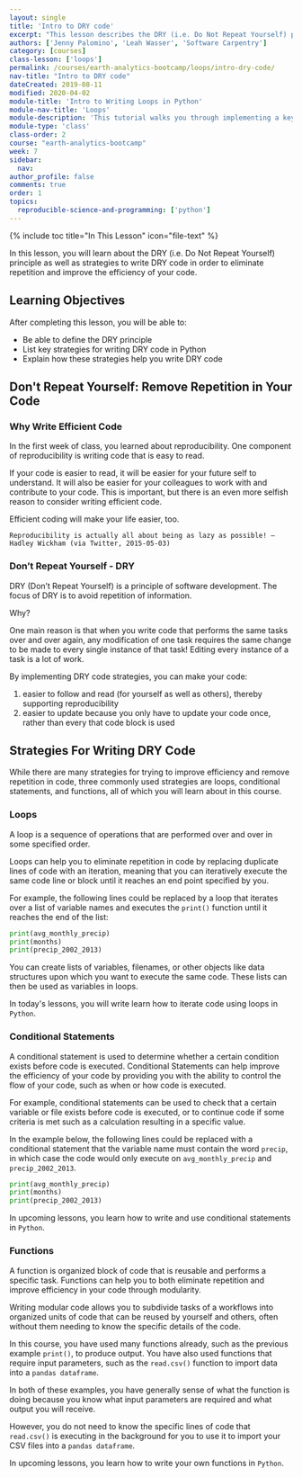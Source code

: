 ```yaml
---
layout: single
title: 'Intro to DRY code'
excerpt: "This lesson describes the DRY (i.e. Do Not Repeat Yourself) principle and lists key strategies for writing DRY code in Python."
authors: ['Jenny Palomino', 'Leah Wasser', 'Software Carpentry']
category: [courses]
class-lesson: ['loops']
permalink: /courses/earth-analytics-bootcamp/loops/intro-dry-code/
nav-title: "Intro to DRY code"
dateCreated: 2019-08-11
modified: 2020-04-02
module-title: 'Intro to Writing Loops in Python'
module-nav-title: 'Loops'
module-description: 'This tutorial walks you through implementing a key strategy for writing DRY (i.e. Do Not Repeat Yourself) code in Python: loops.'
module-type: 'class'
class-order: 2
course: "earth-analytics-bootcamp"
week: 7
sidebar:
  nav:
author_profile: false
comments: true
order: 1
topics:
  reproducible-science-and-programming: ['python']
---
```

{% include toc title="In This Lesson" icon="file-text" %}

In this lesson, you will learn about the DRY (i.e. Do Not Repeat Yourself) principle as well as strategies to write DRY code in order to eliminate repetition and improve the efficiency of your code.

<div class='notice--success' markdown="1">

## <i class="fa fa-graduation-cap" aria-hidden="true"></i> Learning Objectives

After completing this lesson, you will be able to:

* Be able to define the DRY principle
* List key strategies for writing DRY code in Python
* Explain how these strategies help you write DRY code

</div>


## Don't Repeat Yourself: Remove Repetition in Your Code

### Why Write Efficient Code

In the first week of class, you learned about reproducibility. One component of reproducibility is writing code that is easy to read. 

If your code is easier to read, it will be easier for your future self to understand. It will also be easier for your colleagues to work with and contribute to your code. This is important, but there is an even more selfish reason to consider writing efficient code.

Efficient coding will make your life easier, too.

`Reproducibility is actually all about being as lazy as possible! – Hadley Wickham (via Twitter, 2015-05-03)`


### Don’t Repeat Yourself - DRY

DRY (Don’t Repeat Yourself) is a principle of software development. The focus of DRY is to avoid repetition of information.

Why?

One main reason is that when you write code that performs the same tasks over and over again, any modification of one task requires the same change to be made to every single instance of that task! Editing every instance of a task is a lot of work.

By implementing DRY code strategies, you can make your code: 

1. easier to follow and read (for yourself as well as others), thereby supporting reproducibility
2. easier to update because you only have to update your code once, rather than every that code block is used


## Strategies For Writing DRY Code

While there are many strategies for trying to improve efficiency and remove repetition in code, three commonly used strategies are loops, conditional statements, and functions, all of which you will learn about in this course.


### Loops 

A loop is a sequence of operations that are performed over and over in some specified order. 

Loops can help you to eliminate repetition in code by replacing duplicate lines of code with an iteration, meaning that you can iteratively execute the same code line or block until it reaches an end point specified by you.

For example, the following lines could be replaced by a loop that iterates over a list of variable names and executes the `print()` function until it reaches the end of the list:

```python
print(avg_monthly_precip)
print(months)
print(precip_2002_2013)
```

You can create lists of variables, filenames, or other objects like data structures upon which you want to execute the same code. These lists can then be used as variables in loops. 

In today's lessons, you will write learn how to iterate code using loops in `Python`.

### Conditional Statements

A conditional statement is used to determine whether a certain condition exists before code is executed. Conditional Statements can help improve the efficiency of your code by providing you with the ability to control the flow of your code, such as when or how code is executed.  

For example, conditional statements can be used to check that a certain variable or file exists before code is executed, or to continue code if some criteria is met such as a calculation resulting in a specific value. 

In the example below, the following lines could be replaced with a conditional statement that the variable name must contain the word `precip`, in which case the code would only execute on `avg_monthly_precip` and `precip_2002_2013`.

```python
print(avg_monthly_precip)
print(months)
print(precip_2002_2013)
```

In upcoming lessons, you learn how to write and use conditional statements in `Python`. 


### Functions

A function is organized block of code that is reusable and performs a specific task. Functions can help you to both eliminate repetition and improve efficiency in your code through modularity.

Writing modular code allows you to subdivide tasks of a workflows into organized units of code that can be reused by yourself and others, often without them needing to know the specific details of the code.

In this course, you have used many functions already, such as the previous example `print()`, to produce output. You have also used functions that require input parameters, such as the `read.csv()` function to import data into a `pandas dataframe`. 

In both of these examples, you have generally sense of what the function is doing because you know what input parameters are required and what output you will receive. 

However, you do not need to know the specific lines of code that `read.csv()` is executing in the background for you to use it to import your CSV files into a `pandas dataframe`. 

In upcoming lessons, you learn how to write your own functions in `Python`. 


